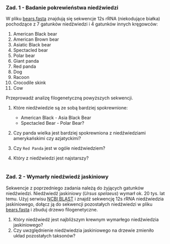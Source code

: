 ### Zad. 1 - Badanie pokrewieństwa niedźwiedzi

W pliku [bears.fasta](http://www.combio.pl/files/bears.fasta) znajdują się sekwencje 12s rRNA (niekodujące białka) pochodzące z 7 gatunków niedźwiedzi i 4 gatunków innych kręgowców:

1. American Black bear
2. American Brown bear
3. Asiatic Black bear
4. Spectacled bear
5. Polar bear
6. Giant panda
7. Red panda
8. Dog
9. Racoon
10. Crocodile skink
11. Cow

Przeprowadź analizę filogenetyczną powyższych sekwencji.

1. Które niedźwiedzie są ze sobą bardziej spokrewnione: 
   * American Black - Asia Black Bear 
   * Spectacled Bear - Polar Bear?

2. Czy panda wielka jest bardziej spokrewniona z niedźwiedziami amerykańskimi czy azjatyckimi?

3. Czy `Red Panda` jest w ogóle niedźwiedziem?

4. Który z niedźwiedzi jest najstarszy?
<br/><br/>

### Zad. 2 - Wymarły niedźwiedź jaskiniowy
Sekwencje z poprzedniego zadania należą do żyjących gatunków niedźwiedzi. Niedźwiedź jaskiniowy (*Ursus spelaeus*) wymarł ok. 20 tys. lat temu. Użyj serwisu [NCBI BLAST](https://blast.ncbi.nlm.nih.gov/Blast.cgi) i znajdź sekwencję 12s rRNA niedźwiedzia jaskiniowego, dołącz ją do sekwencji pozostałych niedźwiedzi w pliku [bears.fasta](http://www.combio.pl/files/bears.fasta) i zbuduj drzewo filogenetyczne.

1. Który niedźwiedź jest najbliższym krewnym wymarłego niedźwiedzia jaskiniowego?
2. Czy uwzględnienie niedźwiedzia jaskiniowego na drzewie zmieniło układ pozostałych taksonów?